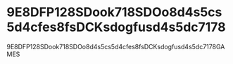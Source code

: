 # 9E8DFP128SDook718SDOo8d4s5cs5d4cfes8fsDCKsdogfusd4s5dc7178
9E8DFP128SDook718SDOo8d4s5cs5d4cfes8fsDCKsdogfusd4s5dc7178GAMES

